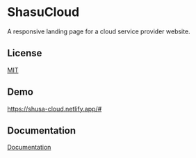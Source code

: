 
# ShasuCloud

A responsive landing page for a cloud service provider website.


## License

[MIT](https://choosealicense.com/licenses/mit/)


## Demo

https://shusa-cloud.netlify.app/#

## Documentation

[Documentation](https://linktodocumentation)

